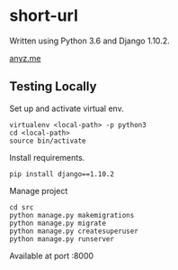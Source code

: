 # short-url

Written using Python 3.6 and Django 1.10.2.

[anyz.me](http://www.anyz.me)

## Testing Locally

Set up and activate virtual env.
```
virtualenv <local-path> -p python3
cd <local-path>
source bin/activate
```

Install requirements.
```
pip install django==1.10.2
```

Manage project
```
cd src
python manage.py makemigrations
python manage.py migrate
python manage.py createsuperuser
python manage.py runserver
```

Available at port :8000